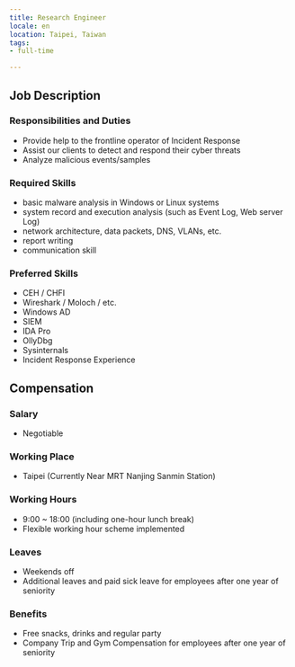 ```yaml
---
title: Research Engineer
locale: en
location: Taipei, Taiwan
tags:
- full-time

---
```

## **Job Description**

### **Responsibilities and Duties**

* Provide help to the frontline operator of Incident Response
* Assist our clients to detect and respond their cyber threats
* Analyze malicious events/samples

### Required Skills

* basic malware analysis in Windows or Linux systems
* system record and execution analysis (such as Event Log, Web server Log)
* network architecture, data packets, DNS, VLANs, etc.
* report writing
* communication skill

### Preferred Skills

* CEH / CHFI
* Wireshark / Moloch / etc.
* Windows AD
* SIEM
* IDA Pro
* OllyDbg
* Sysinternals
* Incident Response Experience

## Compensation

### Salary
* Negotiable

### Working Place
* Taipei (Currently Near MRT Nanjing Sanmin Station)

### Working Hours
* 9:00 ~ 18:00 (including one-hour lunch break)
* Flexible working hour scheme implemented

### Leaves
* Weekends off
* Additional leaves and paid sick leave for employees after one year of seniority

### Benefits
* Free snacks, drinks and regular party
* Company Trip and Gym Compensation for employees after one year of seniority